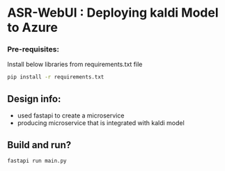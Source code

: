 # ASR-WebUI : Deploying kaldi Model  to Azure  


### Pre-requisites:
Install below libraries from requirements.txt file
```sh
pip install -r requirements.txt 
```
## Design info:
-   used fastapi to create a microservice
-   producing microservice that is integrated with kaldi model

        
## Build and run?
    fastapi run main.py

        
        
